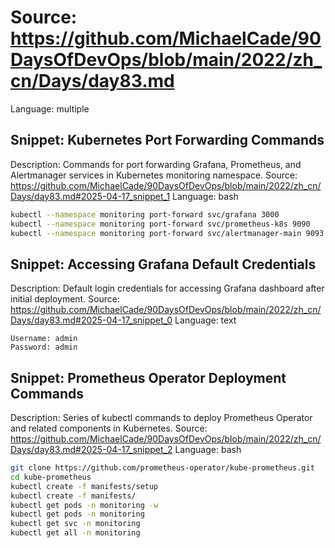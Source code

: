 # Source: https://github.com/MichaelCade/90DaysOfDevOps/blob/main/2022/zh_cn/Days/day83.md
Language: multiple

## Snippet: Kubernetes Port Forwarding Commands
Description: Commands for port forwarding Grafana, Prometheus, and Alertmanager services in Kubernetes monitoring namespace.
Source: https://github.com/MichaelCade/90DaysOfDevOps/blob/main/2022/zh_cn/Days/day83.md#2025-04-17_snippet_1
Language: bash

```bash
kubectl --namespace monitoring port-forward svc/grafana 3000
kubectl --namespace monitoring port-forward svc/prometheus-k8s 9090
kubectl --namespace monitoring port-forward svc/alertmanager-main 9093
```

## Snippet: Accessing Grafana Default Credentials
Description: Default login credentials for accessing Grafana dashboard after initial deployment.
Source: https://github.com/MichaelCade/90DaysOfDevOps/blob/main/2022/zh_cn/Days/day83.md#2025-04-17_snippet_0
Language: text

```text
Username: admin 
Password: admin
```

## Snippet: Prometheus Operator Deployment Commands
Description: Series of kubectl commands to deploy Prometheus Operator and related components in Kubernetes.
Source: https://github.com/MichaelCade/90DaysOfDevOps/blob/main/2022/zh_cn/Days/day83.md#2025-04-17_snippet_2
Language: bash

```bash
git clone https://github.com/prometheus-operator/kube-prometheus.git
cd kube-prometheus
kubectl create -f manifests/setup
kubectl create -f manifests/
kubectl get pods -n monitoring -w
kubectl get pods -n monitoring
kubectl get svc -n monitoring
kubectl get all -n monitoring
```